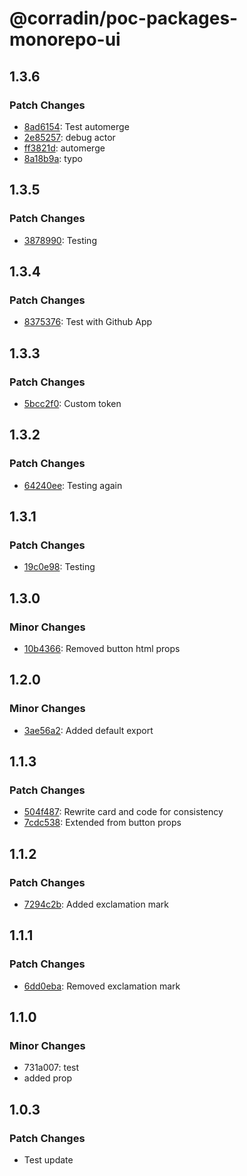 # @corradin/poc-packages-monorepo-ui

## 1.3.6

### Patch Changes

- [8ad6154](https://github.com/corradin/poc-packages-monorepo/commit/8ad6154a58a6542a79b488111b65f2b0f91dc6b1): Test automerge
- [2e85257](https://github.com/corradin/poc-packages-monorepo/commit/2e852570cfcd9137231376cbd38b57e86504d824): debug actor
- [ff3821d](https://github.com/corradin/poc-packages-monorepo/commit/ff3821d135e619835fd7c1bc2bf9a72bffa9cb59): automerge
- [8a18b9a](https://github.com/corradin/poc-packages-monorepo/commit/8a18b9ab067218ed97d5a87e07a40c7ef83310f2): typo

## 1.3.5

### Patch Changes

- [3878990](https://github.com/corradin/poc-packages-monorepo/commit/387899089790c205e2c20f7c108f533b86d82174): Testing

## 1.3.4

### Patch Changes

- [8375376](https://github.com/corradin/poc-packages-monorepo/commit/837537645c3aa959607c528b543ef126ead72988): Test with Github App

## 1.3.3

### Patch Changes

- [5bcc2f0](https://github.com/corradin/poc-packages-monorepo/commit/5bcc2f0f77c328eda84f5266b292fe6d18dd1e29): Custom token

## 1.3.2

### Patch Changes

- [64240ee](https://github.com/corradin/poc-packages-monorepo/commit/64240ee5fec5094aaf5a5b4dc4c0fff788538c75): Testing again

## 1.3.1

### Patch Changes

- [19c0e98](https://github.com/corradin/poc-packages-monorepo/commit/19c0e9839fce364a20086348ccfafd3bb833e764): Testing

## 1.3.0

### Minor Changes

- [10b4366](https://github.com/corradin/poc-packages-monorepo/commit/10b4366c36cc5f68e05f2478252e8898213c1ed7): Removed button html props

## 1.2.0

### Minor Changes

- [3ae56a2](https://github.com/corradin/poc-packages-monorepo/commit/3ae56a28b3b661f0d984e1b9498655611d1551bf): Added default export

## 1.1.3

### Patch Changes

- [504f487](https://github.com/corradin/poc-packages-monorepo/commit/504f4873a56e483b687d99a5a58fec33abb74635): Rewrite card and code for consistency
- [7cdc538](https://github.com/corradin/poc-packages-monorepo/commit/7cdc5386acbbee686b9fc77c79b32995e8878450): Extended from button props

## 1.1.2

### Patch Changes

- [7294c2b](https://github.com/corradin/poc-packages-monorepo/commit/7294c2bd0086a93952f05ddb6f3a59f52f802d8e): Added exclamation mark

## 1.1.1

### Patch Changes

- [6dd0eba](https://github.com/corradin/poc-packages-monorepo/commit/6dd0ebad9a7df1a340401980eec6a5a616ba534b): Removed exclamation mark

## 1.1.0

### Minor Changes

- 731a007: test
- added prop

## 1.0.3

### Patch Changes

- Test update
